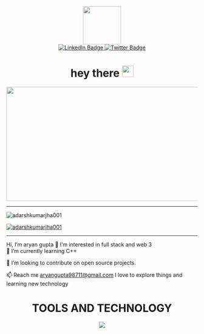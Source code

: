 <div id="header" align="center">
  <img src="https://media.giphy.com/media/du3J3cXyzhj75IOgvA/giphy.gif" width="100"/>
</div>
<div id="badges" align="center">
  <a href=https://www.linkedin.com/in/aryangupta98711/">
    <img src="https://img.shields.io/badge/LinkedIn-blue?style=for-the-badge&logo=linkedin&logoColor=white" alt="LinkedIn Badge"/>
  </a>

  <a href="https://twitter.com/Aryangupta98711">
    <img src="https://img.shields.io/badge/Twitter-blue?style=for-the-badge&logo=twitter&logoColor=white" alt="Twitter Badge"/>
  </a>
</div>
<h1 align="center">
  hey there
  <img src="https://media.giphy.com/media/hvRJCLFzcasrR4ia7z/giphy.gif" width="30px"/>
</h1>
<div align="center">
  <img src="https://encrypted-tbn0.gstatic.com/images?q=tbn:ANd9GcSh5g54hKQxSWB5ZGk9U2q-_axoD5vUniQIdMXXvVVapLWKvyHEzMN8CerKYxBRKZ6ij-s&usqp=CAU" width="600" height="300"/>
</div>
<hr>
<p align="left"> <img src="https://komarev.com/ghpvc/?username=adarshkumarjha001&label=Profile%20views&color=0e75b6&style=flat" alt="adarshkumarjha001" /> </p>
<p align="left"> <a href="https://github.com/ryo-ma/github-profile-trophy"><img src="https://github-profile-trophy.vercel.app/?username=vampire20045" alt="adarshkumarjha001" /></a> </p>


<hr>
 
 
 
 
 
 Hi, I’m aryan gupta 
👀 I’m interested in full stack and web 3                                                                                                                                                                                                         
🌱 I’m currently learning C++

👯 I’m looking to contribute on open source projects.

📫 Reach me aryangupta98711@gmail.com I love to explore things and learning new technology
<H1 align="center"> TOOLS AND TECHNOLOGY</H1>
<p align="center">
  <a href="https://skillicons.dev">
    <img src="https://skillicons.dev/icons?i=git,kubernetes,docker,c,cpp,css,html,express,figma,github,java,py,react,javascript,jquery,mongodb,mysql,nodejs,linux" />
  </a>
</p>
